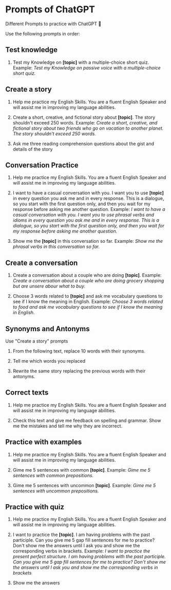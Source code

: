 # Prompts of ChatGPT

Different Prompts to practice with ChatGPT :rocket:

Use the following prompts in order:

## Test knowledge

1. Test my Knowledge on **[topic]** with a multiple-choice short quiz. Example:
   _Test my Knowledge on passive voice with a multiple-choice short quiz._

## Create a story

1. Help me practice my English Skills. You are a fluent English Speaker and will assist me in improving my language abilities.

2. Create a short, creative, and fictional story about **[topic]**. The story shouldn't exceed 250 words. Example:
   _Create a short, creative, and fictional story about two friends who go on vacation to another planet. The story shouldn't exceed 250 words._

3. Ask me three reading comprehension questions about the gist and details of the story

## Conversation Practice

1. Help me practice my English Skills. You are a fluent English Speaker and will assist me in improving my language abilities.

2. I want to have a casual conversation with you. I want you to use **[topic]** in every question you ask me and in every response. This is a dialogue, so you start with the first question only, and then you wait for my response before asking me another question. Example:
   _I want to have a casual conversation with you. I want you to use phrasal verbs and idioms in every question you ask me and in every response. This is a dialogue, so you start with the first question only, and then you wait for my response before asking me another question._

3. Show me the **[topic]** in this conversation so far. Example:
   _Show me the phrasal verbs in this conversation so far._

## Create a conversation

1. Create a conversation about a couple who are doing **[topic]**. Example:
   _Create a conversation about a couple who are doing grocery shopping but are unsere abour what to buy._

2. Choose 3 words related to **[topic]** and ask me vocabulary questions to see if I know the meaning in English. Example:
   _Choose 3 words related to food and ask me vocabulary questions to see if I know the meaning in English._

## Synonyms and Antonyms

Use "Create a story" prompts

1. From the following text, replace 10 words with their synonyms.

2. Tell me which words you replaced

3. Rewrite the same story replacing the previous words with their
   antonyms.

## Correct texts

1. Help me practice my English Skills. You are a fluent English Speaker and will assist me in improving my language abilities.

2. Check this text and give me feedback on spelling and grammar. Show me the mistakes and tell me why they are incorrect.

## Practice with examples

1. Help me practice my English Skills. You are a fluent English Speaker and will assist me in improving my language abilities.

2. Gime me 5 sentences with common **[topic]**. Example:
   _Gime me 5 sentences with common prepositions._

3. Gime me 5 sentences with uncommon **[topic]**. Example:
   _Gime me 5 sentences with uncommon prepositions._

## Practice with quiz

1. Help me practice my English Skills. You are a fluent English Speaker and will assist me in improving my language abilities.

2. I want to practice the **[topic]**. I am having problems with the past participle. Can you give me 5 gap fill sentences for me to practice? Don't show me the answers until I ask you and show me the corresponding verbs in brackets. Example:
   _I want to practice the present perfect structure. I am having problems with the past participle. Can you give me 5 gap fill sentences for me to practice? Don't show me the answers until I ask you and show me the corresponding verbs in brackets_

3. Show me the answers
